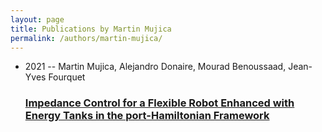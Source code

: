 ```yaml
---
layout: page
title: Publications by Martin Mujica
permalink: /authors/martin-mujica/
---
```


<ul class="post-list">
<li><span class='post-meta'>2021 -- Martin Mujica, Alejandro Donaire, Mourad Benoussaad, Jean-Yves Fourquet</span><h3><a class='post-link' href='../../impedance-control-for-a-flexible-robot-enhanced-with-energy-tanks-in-the-port-hamiltonian-framework'>Impedance Control for a Flexible Robot Enhanced with Energy Tanks in the port-Hamiltonian Framework</a></h3></li>

</ul>
